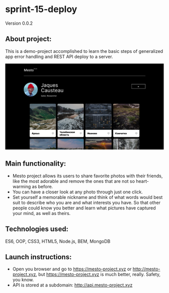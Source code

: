 # sprint-15-deploy

Version 0.0.2

## About project:
This is a demo-project accomplished to learn the basic steps of generalized app error handling and REST API deploy to a server.

<img src="./images/mesto-pic.jpg" alt="Mesto screenshot with numerous breathtaking pictures" width="600"/>

## Main functionality: 
- Mesto project allows its users to share favorite photos with their friends, like the most adorable and remove the ones that are not so heart-warming as before.
- You can have a closer look at any photo through just one click.
- Set yourself a memorable nickname and think of what words would best suit to describe who you are and what interests you have. So that other people could know you better and learn what pictures have captured your mind, as well as theirs.

## Technologies used:
ES6, OOP, CSS3, HTML5, Node.js, BEM, MongoDB

## Launch instructions:
- Open you browser and go to https://mesto-project.xyz or http://mesto-project.xyz, but https://mesto-project.xyz is much better, really. Safety, you know.
- API is stored at a subdomain: http://api.mesto-project.xyz
